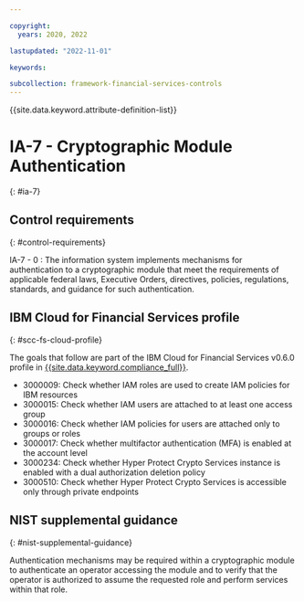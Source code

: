 ```yaml
---

copyright:
  years: 2020, 2022

lastupdated: "2022-11-01"

keywords:

subcollection: framework-financial-services-controls
---
```


{{site.data.keyword.attribute-definition-list}}

               
# IA-7 - Cryptographic Module Authentication
{: #ia-7}

## Control requirements
{: #control-requirements}

IA-7 - 0
    : The information system implements mechanisms for authentication to a cryptographic module that meet the requirements of applicable federal laws, Executive Orders, directives, policies, regulations, standards, and guidance for such authentication.

## IBM Cloud for Financial Services profile
{: #scc-fs-cloud-profile}

The goals that follow are part of the IBM Cloud for Financial Services v0.6.0 profile in [{{site.data.keyword.compliance_full}}](/docs/security-compliance?topic=security-compliance-getting-started).

- 3000009: Check whether IAM roles are used to create IAM policies for IBM resources 
- 3000015: Check whether IAM users are attached to at least one access group 
- 3000016: Check whether IAM policies for users are attached only to groups or roles 
- 3000017: Check whether multifactor authentication (MFA) is enabled at the account level 
- 3000234: Check whether Hyper Protect Crypto Services instance is enabled with a dual authorization deletion policy 
- 3000510: Check whether Hyper Protect Crypto Services is accessible only through private endpoints

## NIST supplemental guidance
{: #nist-supplemental-guidance}

Authentication mechanisms may be required within a cryptographic module to authenticate an operator accessing the module and to verify that the operator is authorized to assume the requested role and perform services within that role.





